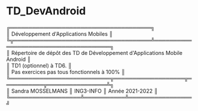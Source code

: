 # TD_DevAndroid
╔══════════════════════════════════════╗  
║ Développement d'Applications Mobiles ║  
╚╦═════════════════════════════════════╩══════════════════════════════════════╗  
 ║ Répertoire de dépôt des TD de Développement d'Applications Mobile Android  ║  
 ║ TD1 (optionnel) à TD6.                                                     ║   
 ║ Pas exercices pas tous fonctionnels à 100%                                 ║  
 ╚═══════════════════════════╦═══════════════════╦═══════════╦════════════════╩╗  
                             ║ Sandra MOSSELMANS ║ ING3-INFO ║ Année 2021-2022 ║  
                             ╚═══════════════════╩═══════════╩═════════════════╝  
